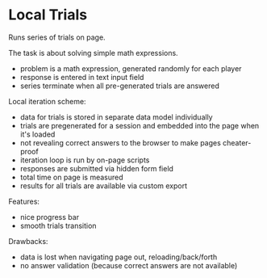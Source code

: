 # Local Trials

Runs series of trials on page.

The task is about solving simple math expressions.
- problem is a math expression, generated randomly for each player
- response is entered in text input field
- series terminate when all pre-generated trials are answered

Local iteration scheme:
- data for trials is stored in separate data model individually
- trials are pregenerated for a session and embedded into the page when it's loaded
- not revealing correct answers to the browser to make pages cheater-proof
- iteration loop is run by on-page scripts
- responses are submitted via hidden form field
- total time on page is measured
- results for all trials are available via custom export

Features:
- nice progress bar
- smooth trials transition

Drawbacks:
- data is lost when navigating page out, reloading/back/forth
- no answer validation (because correct answers are not available)